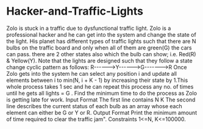 # Hacker-and-Traffic-Lights
Zolo is stuck in a traffic due to dysfunctional traffic light. Zolo is a professional hacker
and he can get into the system and change the state of the light. His planet has
different types of traffic lights such that there are N bulbs on the traffic board and
only when all of them are green(G) the cars can pass. there are 2 other states also
which the bulb can show; i.e. Red(R) & Yellow(Y). Note that the lights are designed
such that they follow a state change cyclic pattern as follows:
R------>Y------>G------->R
Once Zolo gets into the system he can select any position i and update all elements
between i to min(N, i + K - 1) by increasing their state by 1.This whole process takes
1 sec and he can repeat this process any no. of times until he gets all lights = G . Find
the minimum time to do the process as Zolo is getting late for work.
Input Format
The first line contains N K
The second line describes the current status of each bulb as an array whose each
element can either be G or Y or R.
Output Format
Print the minimum amount of time required to clear the traffic jam".
Constraints
1<=N, K<=100000.
